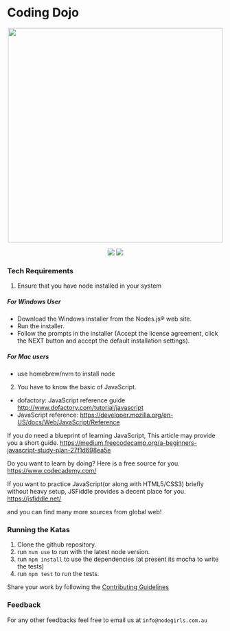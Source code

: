 # Coding Dojo

<p align="center">
  <img src="http://nodegirls.io/images/ng-logo.svg" width="500">
</p>

<p align="center">
  <a href="http://nodegirls-au.slack.com/messages/sydney-dojo-sessions/"><img src="https://img.shields.io/badge/slack.com-nodegirls--au-green.svg"></a>
  <a href="https://www.meetup.com/en-AU/Node-Girls-Sydney/"><img src="https://img.shields.io/badge/%F0%9D%93%B6%20meetup.com-Node--Girls--Sydney-red.svg"></a>
</p>

### Tech Requirements 
1. Ensure that you have node installed in your system 
  ##### For Windows User 
  - Download the Windows installer from the Nodes.js® web site.
  - Run the installer.
  - Follow the prompts in the installer (Accept the license agreement, click the NEXT button and accept the default installation settings).
  ##### For Mac users
  - use homebrew/nvm to install node 
2. You have to know the basic of JavaScript. 
  - dofactory: JavaScript reference guide http://www.dofactory.com/tutorial/javascript
  - JavaScript reference: https://developer.mozilla.org/en-US/docs/Web/JavaScript/Reference
  
  If you do need a blueprint of learning JavaScript, This article may provide you a short guide. 
  https://medium.freecodecamp.org/a-beginners-javascript-study-plan-27f1d698ea5e
  
  Do you want to learn by doing? 
  Here is a free source for you. 
  https://www.codecademy.com/
  
  If you want to practice JavaScript(or along with HTML5/CSS3) briefly without heavy setup, JSFiddle provides a decent place for you. 
  https://jsfiddle.net/
   
  and you can find many more sources from global web!

### Running the Katas

1. Clone the github repository.
2. run `nvm use` to run with the latest node version.
3. run `npm install` to use the dependencies (at present its mocha to write the tests)
4. run `npm test` to run the tests.

Share your work by following the [Contributing Guidelines](./CONTRIBUTING.md)

### Feedback

For any other feedbacks feel free to email us at `info@nodegirls.com.au`
